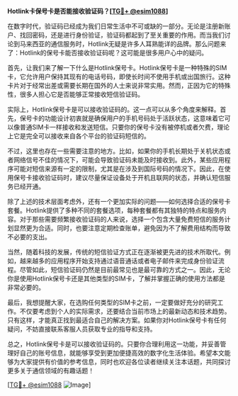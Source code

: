 **Hotlink卡保号卡是否能接收验证码？[[TG💪+ @esim1088](https://t.me/s/esim1088)]**

在数字时代，验证码已经成为我们日常生活中不可或缺的一部分。无论是注册新账户、找回密码，还是进行身份验证，验证码都起到了至关重要的作用。而当我们讨论到马来西亚的通信服务时，Hotlink无疑是许多人耳熟能详的品牌。那么问题来了：Hotlink的保号卡能否接收验证码呢？这可能是很多用户心中的疑问。

首先，让我们来了解一下什么是Hotlink保号卡。Hotlink保号卡是一种特殊的SIM卡，它允许用户保持其现有的电话号码，即使长时间不使用手机或出国旅行。这种卡片对于经常出差或需要长期在国外的人士来说非常实用。然而，正因为它的特殊性，很多人担心它是否能够正常接收短信验证码。

实际上，Hotlink保号卡是可以接收验证码的。这一点可以从多个角度来解释。首先，保号卡的功能设计初衷就是确保用户的手机号码处于活跃状态，这意味着它可以像普通SIM卡一样接收和发送短信。只要你的保号卡没有被停机或者欠费，理论上它是完全可以接收来自各个平台的验证码短信的。

不过，这里也存在一些需要注意的地方。比如，如果你的手机长期处于关机状态或者网络信号不佳的情况下，可能会导致验证码未能及时接收到。此外，某些应用程序可能对短信来源有一定的限制，尤其是在涉及到国际号码的情况下。因此，在使用保号卡接收验证码时，建议尽量保证设备处于开机且联网的状态，并确认短信服务已经开通。

除了上述的技术层面考虑外，还有一个更加实际的问题——如何选择合适的保号卡套餐。Hotlink提供了多种不同的套餐选项，每种套餐都有其独特的特点和服务内容。对于那些需要频繁接收验证码的人来说，选择一个包含大量免费短信的服务计划显然更为合适。同时，也要注意定期检查账单，避免因为不了解费用结构而导致不必要的支出。

当然，随着科技的发展，传统的短信验证方式正在逐渐被更先进的技术所取代。例如，越来越多的应用程序开始支持通过语音通话或者电子邮件来完成身份验证流程。尽管如此，短信验证码仍然是目前最常见也是最可靠的方式之一。因此，无论你是使用Hotlink保号卡还是其他类型的SIM卡，了解并掌握正确的使用方法都是非常必要的。

最后，我想提醒大家，在选购任何类型的SIM卡之前，一定要做好充分的研究工作。不仅要考虑到个人的实际需求，还要结合当前市场上的最新动态和技术趋势。只有这样，才能真正找到最适合自己的解决方案。如果你对Hotlink保号卡有任何疑问，不妨直接联系客服人员获取专业的指导和支持。

总之，Hotlink保号卡是可以接收验证码的。只要你合理利用这一功能，并妥善管理好自己的账号信息，就能够享受到更加便捷高效的数字化生活体验。希望本文能够为大家提供有价值的参考信息，同时也欢迎各位读者继续关注本话题，共同探讨更多关于通信领域的有趣话题！

[[TG💪+ @esim1088](https://t.me/s/esim1088) ![Image](https://i.postimg.cc/4NQfJmqS/Snipaste-2025-05-13-00-14-12.png)]